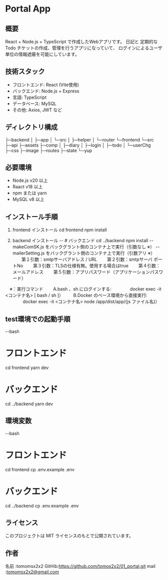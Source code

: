 # Portal App

## 概要
React + Node.js + TypeScript で作成したWebアプリです。
日記と 定期的な Todo チケットの作成、管理を行うアプリになっていて、
ログインによるユーザ単位の情報遮蔽を可能にしています。

## 技術スタック
- フロントエンド: React (Vite使用)
- バックエンド: Node.js + Express
- 言語: TypeScript
- データベース: MySQL
- その他: Axios, JWT など

## ディレクトリ構成
├─backend
│  ├─app
│  └─src
│      ├─helper
│      └─router
└─frontend
    └─src
        ├─api
        ├─assets
        ├─comp
        │  ├─diary
        │  ├─login
        │  ├─todo
        │  └─userChg
        ├─css
        ├─image
        ├─routes
        ├─state
        └─yup

## 必要環境
- Node.js v20 以上
- Raact v18 以上
- npm または yarn
- MySQL v8 以上

## インストール手順
1. frontend インストール
cd frontend
npm install

2. backend インストール
-- # バックエンド
cd ../backend
npm install
-- makeComSK.js をバックグラント側のコンテナ上で実行（引数なし ※）
-- mailerSetting.js をバックグラント側のコンテナ上で実行（引数アリ ※）
　　第１引数：smtpサーバアドレス / URL
　　第２引数：smtpサーバ ポートNo
　　第３引数：TLSの仕様有無。使用する場合はtrue
　　第４引数：メールアドレス
　　第５引数：アプリパスワード（アプリケーションパスワード）

　※：実行コマンド
　　A.bash 、sh にログインする:
　　　　docker exec -it <コンテナ名> [ bash / sh ]）
　　B.Docker のベース環境から直接実行:
　　　　docker exec -it <コンテナ名> node /app/dist/app/(js ファイル名)）

## test環境での起動手順
--bash
# フロントエンド
cd frontend
yarn dev 

# バックエンド
cd ../backend
yarn dev

## 環境変数
--bash
# フロントエンド
cd frontend
cp .env.example  .env

# バックエンド
cd ../backend
cp .env.example  .env

## ライセンス
このプロジェクトは MIT ライセンスのもとで公開されています。

## 作者
名前  :tomomsx2x2
GitHib:https://github.com/tomox2x2/01_portal.git
mail  :tomomsx2x2@gmail.com
